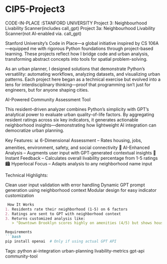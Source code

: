 # CIP5-Project3
CODE-IN-PLACE :STANFORD UNIVERSITY
Project 3: Neighbourhood Livability Scanner(includes call_gpt)
Project 3a: Neighbourhood Livability Scanner(not AI-enabled via. call_gpt)

Stanford University’s Code in Place—a global initiative inspired by CS 106A—equipped me with rigorous Python foundations through project-based learning. These projects reflect how I bridge code and urban analysis, transforming abstract concepts into tools for spatial problem-solving.

As an urban planner, I designed solutions that demonstrate Python’s versatility: automating workflows, analyzing datasets, and visualizing urban patterns. Each project here began as a technical exercise but evolved into a lens for interdisciplinary thinking—proof that programming isn’t just for engineers, but for anyone shaping cities.

AI-Powered Community Assessment Tool

This resident-driven analyzer combines Python’s simplicity with GPT’s analytical power to evaluate urban quality-of-life factors. By aggregating resident ratings across six key indicators, it generates actionable neighborhood insights—demonstrating how lightweight AI integration can democratize urban planning.

Key Features:
📊 6-Dimensional Assessment – Rates housing, jobs, amenities, environment, safety, and social connectivity
🤖 AI-Enhanced Analysis – Augments user input with GPT-generated contextual insights
🎯 Instant Feedback – Calculates overall livability percentage from 1-5 ratings
🏙️ Hyperlocal Focus – Adapts analysis to any neighborhood name input

Technical Highlights:

Clean user input validation with error handling
Dynamic GPT prompt generation using neighborhood context
Modular design for easy indicator customization

```markdown
 How It Works
1. Residents rate their neighborhood (1-5) on 6 factors  
2. Ratings are sent to GPT with neighborhood context  
3. Returns customized analysis like:  
   > "Downtown Brooklyn scores highly on amenities (4/5) but shows housing affordability concerns (2/5). Consider..."  

Requirements
```bash
pip install openai  # Only if using actual GPT API
```
   
Tags:
python ai-integration urban-planning livability-metrics gpt-api community-tool
